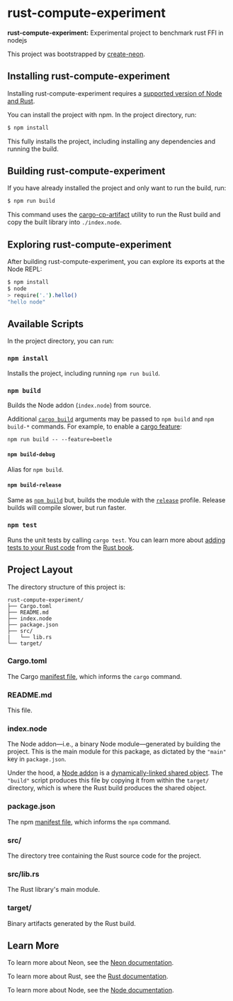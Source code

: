 # rust-compute-experiment

**rust-compute-experiment:** Experimental project to benchmark rust FFI in nodejs

This project was bootstrapped by [create-neon](https://www.npmjs.com/package/create-neon).

## Installing rust-compute-experiment

Installing rust-compute-experiment requires a [supported version of Node and Rust](https://github.com/neon-bindings/neon#platform-support).

You can install the project with npm. In the project directory, run:

```sh
$ npm install
```

This fully installs the project, including installing any dependencies and running the build.

## Building rust-compute-experiment

If you have already installed the project and only want to run the build, run:

```sh
$ npm run build
```

This command uses the [cargo-cp-artifact](https://github.com/neon-bindings/cargo-cp-artifact) utility to run the Rust build and copy the built library into `./index.node`.

## Exploring rust-compute-experiment

After building rust-compute-experiment, you can explore its exports at the Node REPL:

```sh
$ npm install
$ node
> require('.').hello()
"hello node"
```

## Available Scripts

In the project directory, you can run:

### `npm install`

Installs the project, including running `npm run build`.

### `npm build`

Builds the Node addon (`index.node`) from source.

Additional [`cargo build`](https://doc.rust-lang.org/cargo/commands/cargo-build.html) arguments may be passed to `npm build` and `npm build-*` commands. For example, to enable a [cargo feature](https://doc.rust-lang.org/cargo/reference/features.html):

```
npm run build -- --feature=beetle
```

#### `npm build-debug`

Alias for `npm build`.

#### `npm build-release`

Same as [`npm build`](#npm-build) but, builds the module with the [`release`](https://doc.rust-lang.org/cargo/reference/profiles.html#release) profile. Release builds will compile slower, but run faster.

### `npm test`

Runs the unit tests by calling `cargo test`. You can learn more about [adding tests to your Rust code](https://doc.rust-lang.org/book/ch11-01-writing-tests.html) from the [Rust book](https://doc.rust-lang.org/book/).

## Project Layout

The directory structure of this project is:

```
rust-compute-experiment/
├── Cargo.toml
├── README.md
├── index.node
├── package.json
├── src/
|   └── lib.rs
└── target/
```

### Cargo.toml

The Cargo [manifest file](https://doc.rust-lang.org/cargo/reference/manifest.html), which informs the `cargo` command.

### README.md

This file.

### index.node

The Node addon—i.e., a binary Node module—generated by building the project. This is the main module for this package, as dictated by the `"main"` key in `package.json`.

Under the hood, a [Node addon](https://nodejs.org/api/addons.html) is a [dynamically-linked shared object](https://en.wikipedia.org/wiki/Library_(computing)#Shared_libraries). The `"build"` script produces this file by copying it from within the `target/` directory, which is where the Rust build produces the shared object.

### package.json

The npm [manifest file](https://docs.npmjs.com/cli/v7/configuring-npm/package-json), which informs the `npm` command.

### src/

The directory tree containing the Rust source code for the project.

### src/lib.rs

The Rust library's main module.

### target/

Binary artifacts generated by the Rust build.

## Learn More

To learn more about Neon, see the [Neon documentation](https://neon-bindings.com).

To learn more about Rust, see the [Rust documentation](https://www.rust-lang.org).

To learn more about Node, see the [Node documentation](https://nodejs.org).
